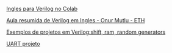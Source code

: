 [Ingles para Verilog no Colab](https://colab.research.google.com/drive/1aDSMDWL5hieB3_Th9ZdddDMAKQ2DjWxW#scrollTo=-fxL77nvAMAX)

[Aula resumida de Verilog em Ingles - Onur Mutlu - ETH](https://www.youtube.com/watch?v=c7aAtG0qBHw&feature=youtu.be)


[Exemplos de projetos em Verilog:shift, ram, random generators](https://verilogguide.readthedocs.io/en/latest/verilog/designs.html)

[UART projeto](http://www.doulos.com/knowhow/verilog/universal-asynchronous-receiver-uar/)

